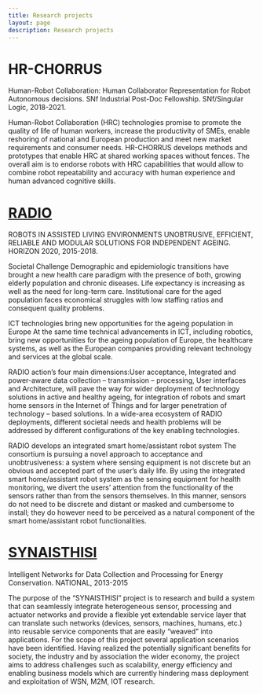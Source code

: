```yaml
---
title: Research projects
layout: page
description: Research projects 
---
```



# HR-CHORRUS

Human-Robot Collaboration: Human Collaborator Representation for Robot Autonomous decisions. SNf Industrial Post-Doc Fellowship. SNf/Singular Logic, 2018-2021.

Human-Robot Collaboration (HRC) technologies promise to promote the quality of life of human workers, increase the productivity of SMEs, enable reshoring of national and European production and meet new market requirements and consumer needs. HR-CHORRUS develops methods and prototypes that enable HRC at shared working spaces without fences. The overall aim is to endorse robots with HRC capabilities that would allow to combine robot repeatability and accuracy with human experience and human advanced cognitive skills. 


# [RADIO](http://radio-project.eu/)

ROBOTS IN ASSISTED LIVING ENVIRONMENTS UNOBTRUSIVE, EFFICIENT, RELIABLE AND MODULAR SOLUTIONS FOR INDEPENDENT AGEING. HORIZON 2020, 2015-2018.

Societal Challenge Demographic and epidemiologic transitions have brought a new health care paradigm with the presence of both, growing elderly population and chronic diseases. Life expectancy is increasing as well as the need for long-term care. Institutional care for the aged population faces economical struggles with low staffing ratios and consequent quality problems.

ICT technologies bring new opportunities for the ageing population in Europe At the same time technical advancements in ICT, including robotics, bring new opportunities for the ageing population of Europe, the healthcare systems, as well as the European companies providing relevant technology and services at the global scale.

RADIO action’s four main dimensions:User acceptance, Integrated and power-aware data collection – transmission – processing, User interfaces and Architecture, will pave the way for wider deployment of technology solutions in active and healthy ageing, for integration of robots and smart home sensors in the Internet of Things and for larger penetration of technology – based solutions. In a wide-area ecosystem of RADIO deployments, different societal needs and health problems will be addressed by different configurations of the key enabling technologies.

RADIO develops an integrated smart home/assistant robot system The consortium is pursuing a novel approach to acceptance and unobtrusiveness: a system where sensing equipment is not discrete but an obvious and accepted part of the user’s daily life. By using the integrated smart home/assistant robot system as the sensing equipment for health monitoring, we divert the users’ attention from the functionality of the sensors rather than from the sensors themselves. In this manner, sensors do not need to be discrete and distant or masked and cumbersome to install; they do however need to be perceived as a natural component of the smart home/assistant robot functionalities.

# [SYNAISTHISI](https://www.iit.demokritos.gr/projects/synaisthisi/)

Intelligent Networks for Data Collection and Processing for Energy Conservation. NATIONAL, 2013-2015

The purpose of the “SYNAISTHISI” project is to research and build a system that can seamlessly integrate heterogeneous sensor, processing and actuator networks and provide a flexible yet extendable service layer that can translate such networks (devices, sensors, machines, humans, etc.) into reusable service components that are easily “weaved” into applications. For the scope of this project several application scenarios have been identified. Having realized the potentially significant benefits for society, the industry and by association the wider economy, the project aims to address challenges such as scalability, energy efficiency and enabling business models which are currently hindering mass deployment and exploitation of WSN, M2M, IOT research.





